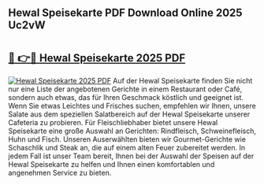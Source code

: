 ## Hewal Speisekarte PDF Download Online 2025 Uc2vW

# <h2><a href="http://gcbrfty.nevu.top/?p=Hewal+Speisekarte">🔗 👉🔴 Hewal Speisekarte 2025 PDF</a></h2>

[![Hewal Speisekarte 2025 PDF](https://i.imgur.com/dBaPXMq.png)](http://gcbrfty.nevu.top/?p=Hewal+Speisekarte)
Auf der Hewal Speisekarte finden Sie nicht nur eine Liste der angebotenen Gerichte in einem Restaurant oder Café, sondern auch etwas, das für Ihren Geschmack köstlich und geeignet ist. Wenn Sie etwas Leichtes und Frisches suchen, empfehlen wir Ihnen, unsere Salate aus dem speziellen Salatbereich auf der Hewal Speisekarte unserer Cafeteria zu probieren. Für Fleischliebhaber bietet unsere Hewal Speisekarte eine große Auswahl an Gerichten: Rindfleisch, Schweinefleisch, Huhn und Fisch. Unseren Auserwählten bieten wir Gourmet-Gerichte wie Schaschlik und Steak an, die auf einem alten Feuer zubereitet werden. In jedem Fall ist unser Team bereit, Ihnen bei der Auswahl der Speisen auf der Hewal Speisekarte zu helfen und Ihnen einen komfortablen und angenehmen Service zu bieten.
